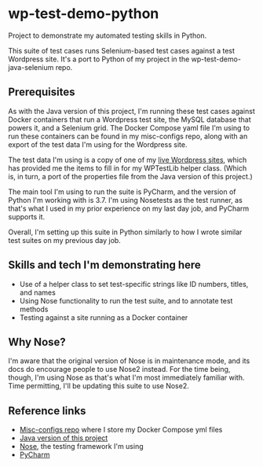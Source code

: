 # wp-test-demo-python
Project to demonstrate my automated testing skills in Python.

This suite of test cases runs Selenium-based test cases against a test Wordpress site. It's a port to Python of my project in the wp-test-demo-java-selenium repo.

## Prerequisites
As with the Java version of this project, I'm running these test cases against Docker containers that run a Wordpress test site, the MySQL database that powers it, and a Selenium grid. The Docker Compose yaml file I'm using to run these containers can be found in my misc-configs repo, along with an export of the test data I'm using for the Wordpress site.

The test data I'm using is a copy of one of my [live Wordpress sites](http://www.angelahighland.info), which has provided me the items to fill in for my WPTestLib helper class. (Which is, in turn, a port of the properties file from the Java version of this project.)

The main tool I'm using to run the suite is PyCharm, and the version of Python I'm working with is 3.7. I'm using Nosetests as the test runner, as that's what I used in my prior experience on my last day job, and PyCharm supports it.

Overall, I'm setting up this suite in Python similarly to how I wrote similar test suites on my previous day job.

## Skills and tech I'm demonstrating here
* Use of a helper class to set test-specific strings like ID numbers, titles, and names
* Using Nose functionality to run the test suite, and to annotate test methods
* Testing against a site running as a Docker container

## Why Nose?
I'm aware that the original version of Nose is in maintenance mode, and its docs do encourage people to use Nose2 instead. For the time being, though, I'm using Nose as that's what I'm most immediately familiar with. Time permitting, I'll be updating this suite to use Nose2.

## Reference links
* [Misc-configs repo](https://github.com/annathepiper/misc-configs) where I store my Docker Compose yml files
* [Java version of this project](https://github.com/annathepiper/wp-test-demo-java-selenium)
* [Nose](https://nose.readthedocs.io/en/latest/), the testing framework I'm using
* [PyCharm](https://www.jetbrains.com/pycharm/)
